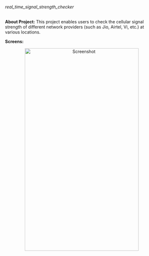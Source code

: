 ###### real_time_signal_strength_checker

**About Project:**
This project enables users to check the cellular signal strength of different network providers (such as Jio, Airtel, Vi, etc.) at various locations.

**Screens:**
<p align="center">
  <img src="https://github.com/ksaiteja/real_time_signal_strength_checker/assets/33175083/2e2fa6d7-98ac-4d54-b9b4-91e8a6e30e12" alt="Screenshot" width="375" height="667">
</p>
